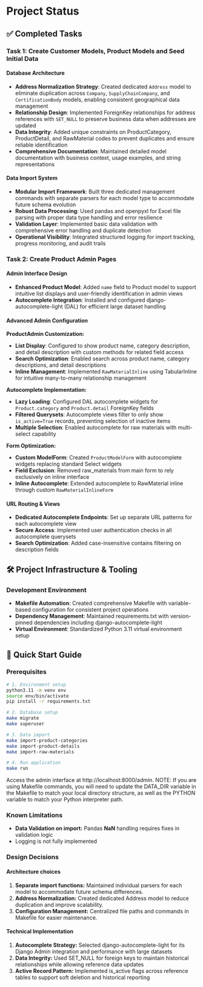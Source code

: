 # Project Status

## ✅ Completed Tasks

### Task 1: Create Customer Models, Product Models and Seed Initial Data

#### Database Architecture

- **Address Normalization Strategy**: Created dedicated `Address` model to eliminate duplication across `Company`, `SupplyChainCompany`, and `CertificationBody` models, enabling consistent geographical data management
- **Relationship Design**: Implemented ForeignKey relationships for address references with `SET_NULL` to preserve business data when addresses are updated
- **Data Integrity**: Added unique constraints on ProductCategory, ProductDetail, and RawMaterial codes to prevent duplicates and ensure reliable identification
- **Comprehensive Documentation**: Maintained detailed model documentation with business context, usage examples, and string representations

#### Data Import System

- **Modular Import Framework**: Built three dedicated management commands with separate parsers for each model type to accommodate future schema evolution
- **Robust Data Processing**: Used pandas and openpyxl for Excel file parsing with proper data type handling and error resilience
- **Validation Layer**: Implemented basic data validation with comprehensive error handling and duplicate detection
- **Operational Visibility**: Integrated structured logging for import tracking, progress monitoring, and audit trails

### Task 2: Create Product Admin Pages

#### Admin Interface Design

- **Enhanced Product Model**: Added `name` field to Product model to support intuitive list displays and user-friendly identification in admin views
- **Autocomplete Integration**: Installed and configured django-autocomplete-light (DAL) for efficient large dataset handling

#### Advanced Admin Configuration

**ProductAdmin Customization:**

- **List Display**: Configured to show product name, category description, and detail description with custom methods for related field access
- **Search Optimization**: Enabled search across product name, category descriptions, and detail descriptions
- **Inline Management**: Implemented `RawMaterialInline` using TabularInline for intuitive many-to-many relationship management

**Autocomplete Implementation:**

- **Lazy Loading**: Configured DAL autocomplete widgets for `Product.category` and `Product.detail` ForeignKey fields
- **Filtered Querysets**: Autocomplete views filter to only show `is_active=True` records, preventing selection of inactive items
- **Multiple Selection**: Enabled autocomplete for raw materials with multi-select capability

**Form Optimization:**

- **Custom ModelForm**: Created `ProductModelForm` with autocomplete widgets replacing standard Select widgets
- **Field Exclusion**: Removed raw_materials from main form to rely exclusively on inline interface
- **Inline Autocomplete**: Extended autocomplete to RawMaterial inline through custom `RawMaterialInlineForm`

#### URL Routing & Views

- **Dedicated Autocomplete Endpoints**: Set up separate URL patterns for each autocomplete view
- **Secure Access**: Implemented user authentication checks in all autocomplete querysets
- **Search Optimization**: Added case-insensitive contains filtering on description fields

## 🛠️ Project Infrastructure & Tooling

### Development Environment

- **Makefile Automation**: Created comprehensive Makefile with variable-based configuration for consistent project operations
- **Dependency Management**: Maintained requirements.txt with version-pinned dependencies including django-autocomplete-light
- **Virtual Environment**: Standardized Python 3.11 virtual environment setup

## 🚀 Quick Start Guide

### Prerequisites

```bash
# 1. Environment setup
python3.11 -m venv env
source env/bin/activate
pip install -r requirements.txt

# 2. Database setup
make migrate
make superuser

# 3. Data import
make import-product-categories
make import-product-details
make import-raw-materials

# 4. Run application
make run
```

Access the admin interface at http://localhost:8000/admin.
NOTE: If you are using Makefile commands, you will need to update the DATA_DIR variable in the Makefile to match your local directory structure, as well as the PYTHON variable to match your Python interpreter path.

### Known Limitations

- **Data Validation on import:** Pandas **NaN** handling requires fixes in validation logic
- Logging is not fully implemented

### Design Decisions

#### Architecture choices

1. **Separate import functions:** Maintained individual parsers for each model to accommodate future schema differences.
2. **Address Normalization:** Created dedicated Address model to reduce duplication and improve scalability.
3. **Configuration Management:** Centralized file paths and commands in Makefile for easier maintenance.

#### Technical Implementation

1. **Autocomplete Strategy:** Selected django-autocomplete-light for its Django Admin integration and performance with large datasets
2. **Data Integrity:** Used SET_NULL for foreign keys to maintain historical relationships while allowing reference data updates
3. **Active Record Pattern:** Implemented is_active flags across reference tables to support soft deletion and historical reporting
